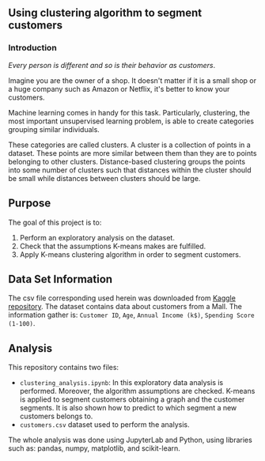 ## Using clustering algorithm to segment customers

### Introduction

_Every person is different and so is their behavior as customers_. 
  
Imagine you are the owner of a shop. It doesn't matter if it is a small shop or a huge company such as Amazon or Netflix, it's better to know your customers.  
  
Machine learning comes in handy for this task. Particularly, clustering, the most important unsupervised learning problem, is able to create categories grouping similar individuals.  
  
These categories are called clusters. A cluster is a collection of points in a dataset. These points are more similar between them than they are to points belonging to other clusters. Distance-based clustering groups the points into some number of clusters such that distances within the cluster should be small while distances between clusters should be large.  
  
  ## Purpose

The goal of this project is to:
  
1) Perform an exploratory analysis on the dataset.
2) Check that the assumptions K-means makes are fulfilled.
3) Apply K-means clustering algorithm in order to segment customers.

## Data Set Information

The csv file corresponding used herein was downloaded from [Kaggle repository](https://www.kaggle.com/akram24/mall-customers).
The dataset contains data about customers from a Mall. The information gather is: `Customer ID`, `Age`, `Annual Income (k$)`, `Spending Score (1-100)`.

## Analysis

This repository contains two files:

- `clustering_analysis.ipynb`: In this  exploratory data analysis is performed. Moreover, the algorithm assumptions are checked. K-means is applied to segment customers obtaining a graph and the customer segments. It is also shown how to predict to which segment a new customers belongs to. 
- `customers.csv` dataset used to perform the analysis.

The whole analysis was done using JupyterLab and Python, using libraries such as: pandas, numpy, matplotlib, and scikit-learn.

![]()

